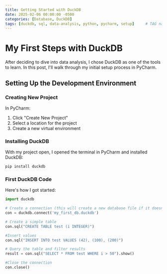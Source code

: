 ```yaml
---
title: Getting Started with DuckDB
date: 2025-02-06 00:00:00 -0500
categories: [Database, DuckDB]
tags: [duckdb, sql, data-analysis, python, pycharm, setup]     # TAG names should be lowercase
---
```

# My First Steps with DuckDB

After deciding to dive into data analysis, I chose DuckDB as one of the tools to learn. In this post, I'll walk through my initial setup process in PyCharm.

## Setting Up the Development Environment

### Creating New Project
In PyCharm:
1. Click "Create New Project"
2. Select a location for the project
3. Create a new virtual environment

### Installing DuckDB
With my project open, I opened the terminal in PyCharm and installed DuckDB:
```bash
pip install duckdb
```
### First DuckDB Code
Here's how I got started:

```python
import duckdb

# Create a connection (this will create a new database file if it doesn't exist)
con = duckdb.connect('my_first_db.duckdb')

# Create a simple table
con.sql("CREATE TABLE test (i INTEGER)")

#Insert values
con.sql("INSERT INTO test VALUES (42), (100), (200)")

# Query the table and filter results
result = con.sql("SELECT * FROM test WHERE i > 50").show()

#Close the connection
con.close()
```
